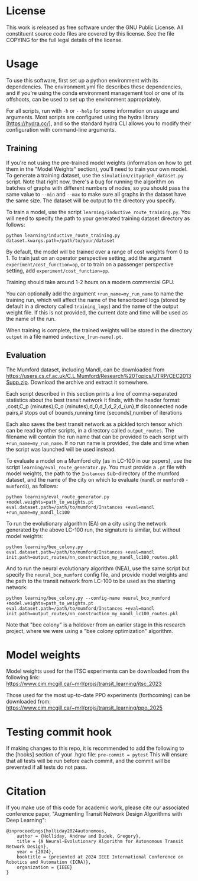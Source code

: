 # License

This work is released as free software under the GNU Public License.  All constituent source code files are covered by this license.  See the file COPYING for the full legal details of the license.

# Usage

To use this software, first set up a python environment with its dependencies.  The environment.yml file describes these dependencies, and if you're using the conda environment management tool or one of its offshoots, can be used to set up the environment appropriately.

For all scripts, run with `-h` or `--help` for some information on usage and arguments.  Most scripts are configured using the hydra library [https://hydra.cc/], and so the standard hydra CLI allows you to modify their configuration with command-line arguments.

## Training

If you're not using the pre-trained model weights (information on how to get them in the "Model Weights" section), you'll need to train your own model.  To generate a training dataset, use the `simulation/citygraph_dataset.py` script.  Note that right now, there's a bug for running the algorithm on batches of graphs with different numbers of nodes, so you should pass the same value to `--min` and `--max` to make sure all graphs in the dataset have the same size.  The dataset will be output to the directory you specify.

To train a model, use the script `learning/inductive_route_training.py`.  You will need to specify the path to your generated training dataset directory as follows:

```python learning/inductive_route_training.py dataset.kwargs.path=/path/to/your/dataset```

By default, the model will be trained over a range of cost weights from 0 to 1.  To train just on an operator perspective setting, add the argument `experiment/cost_function=op`,
or to train on a passenger perspective setting, add `experiment/cost_function=pp`.

Training should take around 1-2 hours on a modern commercial GPU.

You can optionally add the argument `+run_name=my_run_name` to name the training run, which will affect the name of the tensorboard logs (stored by default in a directory called `training_logs`) and the name of the output weight file.  If this is not provided, the current date and time will be used as the name of the run.  

When training is complete, the trained weights will be stored in the directory `output` in a file named `inductive_[run-name].pt`.
 
## Evaluation

The Mumford dataset, including Mandl, can be downloaded from https://users.cs.cf.ac.uk/C.L.Mumford/Research%20Topics/UTRP/CEC2013Supp.zip.  Download the archive and extract it somewhere.

Each script described in this section prints a line of comma-separated statistics about the best transit network it finds, with the header format:
,cost,C_p (minutes),C_o (minutes),d_0,d_1,d_2,d_{un},# disconnected node pairs,# stops out of bounds,running time (seconds),number of iterations

Each also saves the best transit network as a pickled torch tensor which can be read by other scripts, in a directory called `output_routes`.  The filename will contain the run name that can be provided to each script with `+run_name=my_run_name`.  If no run name is provided, the date and time when the script was launched will be used instead.

To evaluate a model on a Mumford city (as in LC-100 in our papers), use the script `learning/eval_route_generator.py`.  You must provide a `.pt` file with model weights, the path to the `Instances` sub-directory of the mumford dataset, and the name of the city on which to evaluate (`mandl` or `mumford0` - `mumford3`), as follows:
```
python learning/eval_route_generator.py +model.weights=path_to_weights.pt eval.dataset.path=/path/to/mumford/Instances +eval=mandl +run_name=my_mandl_lc100
```

To run the evolutionary algorithm (EA) on a city using the network generated by the above LC-100 run, the signature is similar, but without model weights:
```
python learning/bee_colony.py eval.dataset.path=/path/to/mumford/Instances +eval=mandl init.path=output_routes/nn_construction_my_mandl_lc100_routes.pkl
```

And to run the neural evolutionary algorithm (NEA), use the same script but specify the `neural_bco_mumford` config file, and provide model weights and the path to the transit network from LC-100 to be used as the starting network:
```
python learning/bee_colony.py --config-name neural_bco_mumford +model.weights=path_to_weights.pt eval.dataset.path=/path/to/mumford/Instances +eval=mandl init.path=output_routes/nn_construction_my_mandl_lc100_routes.pkl
```

Note that "bee colony" is a holdover from an earlier stage in this research project, where we were using a "bee colony optimization" algorithm.

# Model weights

Model weights used for the ITSC experiments can be downloaded from the following link:
https://www.cim.mcgill.ca/~mrl/projs/transit_learning/itsc_2023

Those used for the most up-to-date PPO experiments (forthcoming) can be downloaded from: 
https://www.cim.mcgill.ca/~mrl/projs/transit_learning/ppo_2025

# Testing commit hook

If making changes to this repo, it is recommended to add the following to the [hooks] section of your .hgrc file:
`pre-commit = pytest`
This will ensure that all tests will be run before each commit, and the commit will be prevented if all tests do not pass.

# Citation

If you make use of this code for academic work, please cite our associated conference paper, "Augmenting Transit Network Design Algorithms with Deep Learning":

```
@inproceedings{holliday2024autonomous,
    author = {Holliday, Andrew and Dudek, Gregory},
    title = {A Neural-Evolutionary Algorithm for Autonomous Transit Network Design},
    year = {2024},
    booktitle = {presented at 2024 IEEE International Conference on Robotics and Automation (ICRA)},
    organization = {IEEE}
}
```